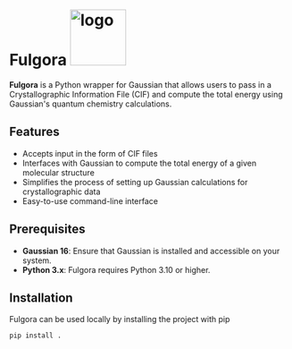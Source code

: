 # Fulgora <img src="https://github.com/user-attachments/assets/b3ab0b3b-f462-4830-b77d-681a78b6858c" alt="logo" width="100"/>  

**Fulgora** is a Python wrapper for Gaussian that allows users to pass in a Crystallographic Information File (CIF) and compute the total energy using Gaussian's quantum chemistry calculations.

## Features

- Accepts input in the form of CIF files
- Interfaces with Gaussian to compute the total energy of a given molecular structure
- Simplifies the process of setting up Gaussian calculations for crystallographic data
- Easy-to-use command-line interface

## Prerequisites

- **Gaussian 16**: Ensure that Gaussian is installed and accessible on your system.
- **Python 3.x**: Fulgora requires Python 3.10 or higher.

## Installation 

Fulgora can be used locally by installing the project with pip

    pip install .
